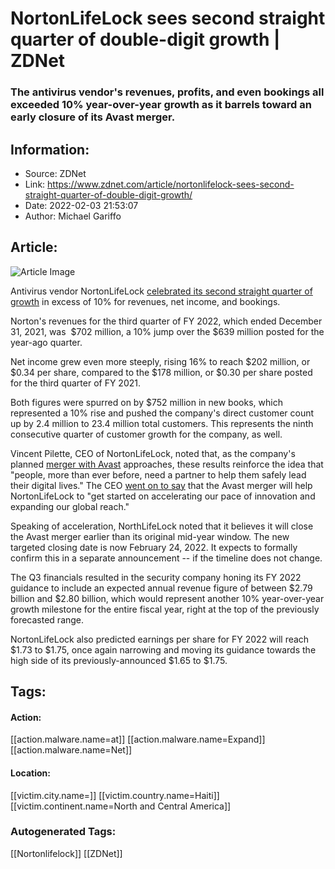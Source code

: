 # NortonLifeLock sees second straight quarter of double-digit growth | ZDNet
### The antivirus vendor's revenues, profits, and even bookings all exceeded 10% year-over-year growth as it barrels toward an early closure of its Avast merger.

## Information:
+ Source: ZDNet
+ Link: https://www.zdnet.com/article/nortonlifelock-sees-second-straight-quarter-of-double-digit-growth/
+ Date: 2022-02-03 21:53:07
+ Author: Michael Gariffo


## Article:
![Article Image](https://www.zdnet.com/a/img/resize/486dbce6bad9e1ac9a1d5b880cb120a4da5fbd93/2019/04/25/35578101-1e1b-42ad-8f17-eb17025f51ca/istock-923401596.jpg?width=770&height=578&fit=crop&auto=webp)

Antivirus vendor NortonLifeLock [celebrated its second straight quarter of growth](https://investor.nortonlifelock.com/news/news-details/2022/NortonLifeLock-Delivers-Double-Digit-Growth-in-Q3-Fiscal-2022/default.aspx) in excess of 10% for revenues, net income, and bookings. 

Norton's revenues for the third quarter of FY 2022, which ended December 31, 2021, was  $702 million, a 10% jump over the $639 million posted for the year-ago quarter. 


Net income grew even more steeply, rising 16% to reach $202 million, or $0.34 per share, compared to the $178 million, or $0.30 per share posted for the third quarter of FY 2021.

Both figures were spurred on by $752 million in new books, which represented a 10% rise and pushed the company's direct customer count up by 2.4 million to 23.4 million total customers. This represents the ninth consecutive quarter of customer growth for the company, as well. 

Vincent Pilette, CEO of NortonLifeLock, noted that, as the company's planned [merger with Avast](https://www.zdnet.com/article/nortonlifelock-and-avast-plc-to-merge-in-8-billion-all-stock-transaction/) approaches, these results reinforce the idea that "people, more than ever before, need a partner to help them safely lead their digital lives." The CEO [went on to say](https://investor.nortonlifelock.com/news/news-details/2022/NortonLifeLock-Delivers-Double-Digit-Growth-in-Q3-Fiscal-2022/default.aspx) that the Avast merger will help NortonLifeLock to "get started on accelerating our pace of innovation and expanding our global reach." 

Speaking of acceleration, NorthLifeLock noted that it believes it will close the Avast merger earlier than its original mid-year window. The new targeted closing date is now February 24, 2022. It expects to formally confirm this in a separate announcement -- if the timeline does not change.

The Q3 financials resulted in the security company honing its FY 2022 guidance to include an expected annual revenue figure of between $2.79 billion and $2.80 billion, which would represent another 10% year-over-year growth milestone for the entire fiscal year, right at the top of the previously forecasted range. 






NortonLifeLock also predicted earnings per share for FY 2022 will reach $1.73 to $1.75, once again narrowing and moving its guidance towards the high side of its previously-announced $1.65 to $1.75. 





## Tags:

#### Action:
[[action.malware.name=at]] [[action.malware.name=Expand]] [[action.malware.name=Net]]

#### Location:
[[victim.city.name=]] [[victim.country.name=Haiti]] [[victim.continent.name=North and Central America]]

### Autogenerated Tags:
[[Nortonlifelock]] [[ZDNet]]

